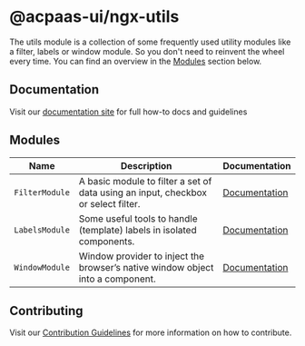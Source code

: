 # @acpaas-ui/ngx-utils

The utils module is a collection of some frequently used utility modules like a filter, labels or window module. So you don't need to reinvent the wheel every time.
You can find an overview in the [Modules](#modules) section below.

## Documentation

Visit our [documentation site](https://acpaas-ui.digipolis.be/) for full how-to docs and guidelines

## <a name="modules"></a>Modules

| Name         | Description | Documentation |
| -----------  | ------ | -------------------------- |
| `FilterModule` | A basic module to filter a set of data using an input, checkbox or select filter. | [Documentation](src/lib/filter/README.md) |
| `LabelsModule` | Some useful tools to handle (template) labels in isolated components. | [Documentation](src/lib/labels/README.md) |
| `WindowModule` | Window provider to inject the browser’s native window object into a component. | [Documentation](src/lib/window/README.md) |

## Contributing

Visit our [Contribution Guidelines](../../CONTRIBUTING.md) for more information on how to contribute.
